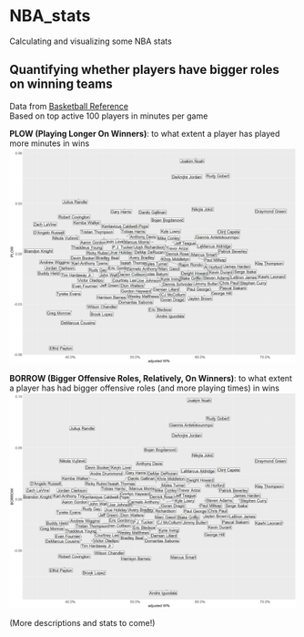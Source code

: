 # NBA_stats
Calculating and visualizing some NBA stats

## Quantifying whether players have bigger roles on winning teams
Data from [Basketball Reference](https://www.basketball-reference.com/) <br>
Based on top active 100 players in minutes per game

**PLOW (Playing Longer On Winners)**: 
to what extent a player has played more minutes in wins
![This is an image](https://raw.githubusercontent.com/sheng-fu/NBA_stats/main/PLOW.png)

**BORROW (Bigger Offensive Roles, Relatively, On Winners)**: 
to what extent a player has had bigger offensive roles (and more playing times) in wins
![This is an image](https://raw.githubusercontent.com/sheng-fu/NBA_stats/main/BORROW.png)

(More descriptions and stats to come!)
